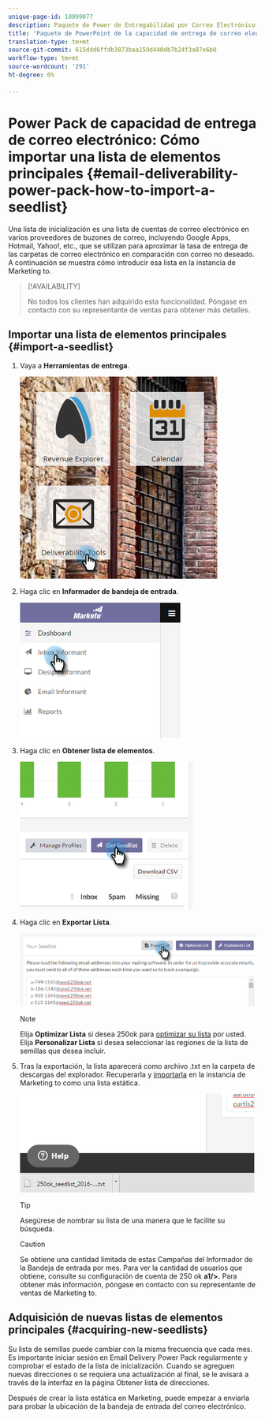```yaml
---
unique-page-id: 10099077
description: Paquete de Power de Entregabilidad por Correo Electrónico - Cómo importar una lista de elementos - Documentos de marketing - Documentación del producto
title: 'Paquete de PowerPoint de la capacidad de entrega de correo electrónico: Cómo importar una lista de elementos principales'
translation-type: tm+mt
source-git-commit: 615ddd6ffdb3873baa159d440db7b24f3a07e6b0
workflow-type: tm+mt
source-wordcount: '291'
ht-degree: 0%

---
```



# Power Pack de capacidad de entrega de correo electrónico: Cómo importar una lista de elementos principales {#email-deliverability-power-pack-how-to-import-a-seedlist}

Una lista de inicialización es una lista de cuentas de correo electrónico en varios proveedores de buzones de correo, incluyendo Google Apps, Hotmail, Yahoo!, etc., que se utilizan para aproximar la tasa de entrega de las carpetas de correo electrónico en comparación con correo no deseado. A continuación se muestra cómo introducir esa lista en la instancia de Marketing to.

>[!AVAILABILITY]
>
>No todos los clientes han adquirido esta funcionalidad. Póngase en contacto con su representante de ventas para obtener más detalles.

## Importar una lista de elementos principales {#import-a-seedlist}

1. Vaya a **Herramientas de entrega**.

   ![](assets/one-1.png)

1. Haga clic en **Informador de bandeja de entrada**.

   ![](assets/two-1.png)

1. Haga clic en **Obtener lista de elementos**.

   ![](assets/three-1.png)

1. Haga clic en **Exportar Lista**.

   ![](assets/four.png)

   >[!NOTE]
   >
   >Elija **Optimizar Lista** si desea 250ok para [optimizar su lista](https://support.250ok.com/hc/en-us/articles/216763528-What-is-the-list-optimizer-and-why-should-I-use-it-) por usted. Elija **Personalizar Lista** si desea seleccionar las regiones de la lista de semillas que desea incluir.

1. Tras la exportación, la lista aparecerá como archivo .txt en la carpeta de descargas del explorador. Recuperarla y [importarla](/help/marketo/getting-started/quick-wins/import-a-list-of-people.md) en la instancia de Marketing to como una lista estática.

   ![](assets/five.png)

   >[!TIP]
   >
   >Asegúrese de nombrar su lista de una manera que le facilite su búsqueda.

   >[!CAUTION]
   >
   >Se obtiene una cantidad limitada de estas Campañas del Informador de la Bandeja de entrada por mes. Para ver la cantidad de usuarios que obtiene, consulte su configuración de cuenta de 250 ok **a1/>.** Para obtener más información, póngase en contacto con su representante de ventas de Marketing to.

## Adquisición de nuevas listas de elementos principales {#acquiring-new-seedlists}

Su lista de semillas puede cambiar con la misma frecuencia que cada mes. Es importante iniciar sesión en Email Delivery Power Pack regularmente y comprobar el estado de la lista de inicialización. Cuando se agreguen nuevas direcciones o se requiera una actualización al final, se le avisará a través de la interfaz en la página Obtener lista de direcciones.

Después de crear la lista estática en Marketing, puede empezar a enviarla para probar la ubicación de la bandeja de entrada del correo electrónico.
